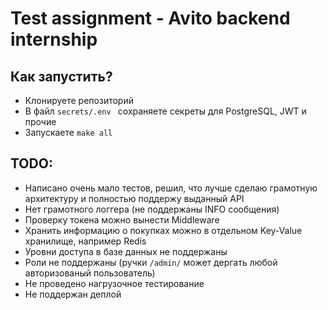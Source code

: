 # Test assignment - Avito backend internship

## Как запустить? 
* Клонируете репозиторий
* В файл `secrets/.env ` сохраняете секреты для PostgreSQL, JWT и прочие
* Запускаете `make all`

## TODO: 
* Написано очень мало тестов, решил, что лучше сделаю грамотную архитектуру и полностью поддержу выданный API
* Нет грамотного логгера (не поддержаны INFO сообщения)
* Проверку токена можно вынести Middleware
* Хранить информацию о покупках можно в отдельном Key-Value хранилище, например Redis
* Уровни доступа в базе данных не поддержаны
* Роли не поддержаны (ручки `/admin/` может дергать любой авторизованый пользователь)
* Не проведено нагрузочное тестирование
* Не поддержан деплой
